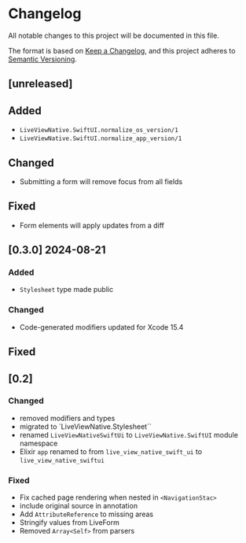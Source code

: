 # Changelog

All notable changes to this project will be documented in this file.

The format is based on [Keep a Changelog](https://keepachangelog.com/en/1.1.0/),
and this project adheres to [Semantic Versioning](https://semver.org/spec/v2.0.0.html).

## [unreleased]

## Added
- `LiveViewNative.SwiftUI.normalize_os_version/1`
- `LiveViewNative.SwiftUI.normalize_app_version/1`

## Changed
- Submitting a form will remove focus from all fields

## Fixed
- Form elements will apply updates from a diff

## [0.3.0] 2024-08-21

### Added
- `Stylesheet` type made public

### Changed
- Code-generated modifiers updated for Xcode 15.4

## Fixed

## [0.2]

### Changed

* removed modifiers and types
* migrated to `LiveViewNative.Stylesheet``
* renamed `LiveViewNativeSwiftUi` to `LiveViewNative.SwiftUI` module namespace
* Elixir `app` renamed to from `live_view_native_swift_ui` to `live_view_native_swiftui`

### Fixed

* Fix cached page rendering when nested in `<NavigationStac>`
* include original source in annotation
* Add `AttributeReference` to missing areas
* Stringify values from LiveForm
* Removed `Array<Self>` from parsers
